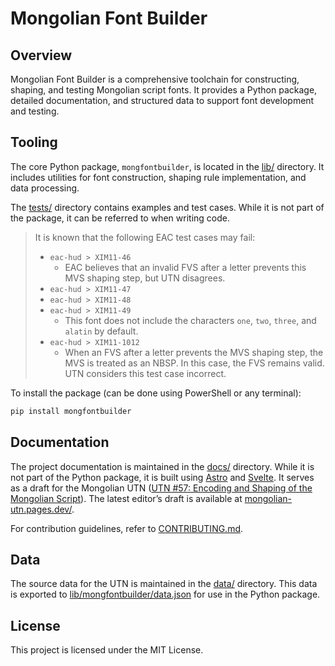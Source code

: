 # Mongolian Font Builder

## Overview

Mongolian Font Builder is a comprehensive toolchain for constructing, shaping, and testing Mongolian script fonts. It provides a Python package, detailed documentation, and structured data to support font development and testing.

## Tooling

The core Python package, `mongfontbuilder`, is located in the [lib/](lib/) directory. It includes utilities for font construction, shaping rule implementation, and data processing.

The [tests/](tests/) directory contains examples and test cases. While it is not part of the package, it can be referred to when writing code.

> It is known that the following EAC test cases may fail:
>
> - `eac-hud > XIM11-46`
>   - EAC believes that an invalid FVS after a letter prevents this MVS shaping step, but UTN disagrees.
> - `eac-hud > XIM11-47`
> - `eac-hud > XIM11-48`
> - `eac-hud > XIM11-49`
>   - This font does not include the characters `one`, `two`, `three`, and `alatin` by default.
> - `eac-hud > XIM11-1012`
>   - When an FVS after a letter prevents the MVS shaping step, the MVS is treated as an NBSP. In this case, the FVS remains valid. UTN considers this test case incorrect.

To install the package (can be done using PowerShell or any terminal):

```powershell
pip install mongfontbuilder
```

## Documentation

The project documentation is maintained in the [docs/](docs/) directory. While it is not part of the Python package, it is built using [Astro](https://astro.build/) and [Svelte](https://svelte.dev/). It serves as a draft for the Mongolian UTN ([UTN \#57: Encoding and Shaping of the Mongolian Script](https://www.unicode.org/notes/tn57/)). The latest editor’s draft is available at [mongolian-utn.pages.dev/](https://mongolian-utn.pages.dev/).

For contribution guidelines, refer to [CONTRIBUTING.md](CONTRIBUTING.md).

## Data

The source data for the UTN is maintained in the [data/](data/) directory. This data is exported to [lib/mongfontbuilder/data.json](/lib/mongfontbuilder/data.json) for use in the Python package.

## License

This project is licensed under the MIT License.
